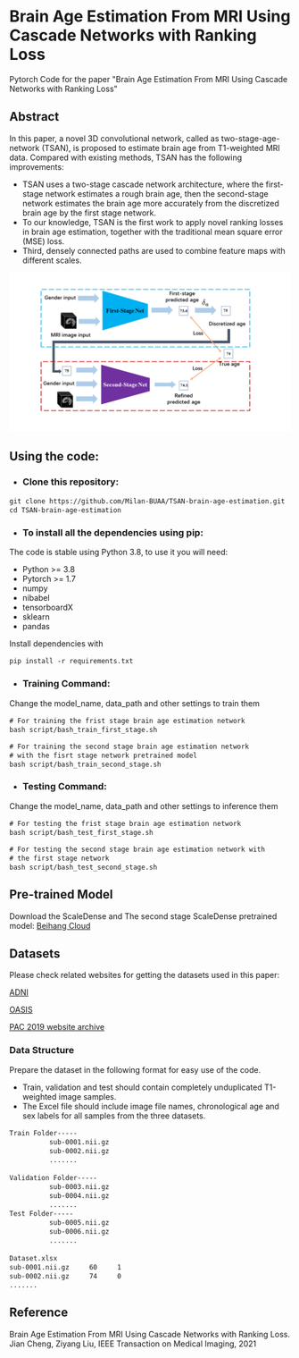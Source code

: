 # Brain Age Estimation From MRI Using Cascade Networks with Ranking Loss

Pytorch Code for the paper "Brain Age Estimation From MRI Using Cascade Networks with Ranking Loss" 

## Abstract

In this paper, a novel 3D convolutional network, called as two-stage-age-network (TSAN), is proposed to estimate brain age from T1-weighted MRI data. Compared with existing methods, TSAN has the following improvements: 

- TSAN uses a two-stage cascade network architecture, where the first-stage network estimates a rough brain age, then the second-stage network estimates the brain age more accurately from the discretized brain age by the first stage network. 
- To our knowledge, TSAN is the first work to apply novel ranking losses in brain age estimation, together with the traditional mean square error (MSE) loss. 
- Third, densely connected paths are used to combine feature maps with different scales. 

![TSAN](/imgs/TSAN.png)

## Using the code:

- ### **Clone this repository:**

```
git clone https://github.com/Milan-BUAA/TSAN-brain-age-estimation.git
cd TSAN-brain-age-estimation
```


- ### **To install all the dependencies using pip:**
The code is stable using Python 3.8, to use it you will need:
 * Python >= 3.8
 * Pytorch >= 1.7
 * numpy
 * nibabel
 * tensorboardX
 * sklearn
 * pandas

Install dependencies with

```
pip install -r requirements.txt
```

- ### **Training Command:**

Change the model_name, data_path and other settings to train them

```
# For training the frist stage brain age estimation network
bash script/bash_train_first_stage.sh
```

```
# For training the second stage brain age estimation network
# with the fisrt stage network pretrained model
bash script/bash_train_second_stage.sh
```

- ### **Testing Command:**

Change the model_name, data_path and other settings to inference them



```
# For testing the frist stage brain age estimation network
bash script/bash_test_first_stage.sh
```

```
# For testing the second stage brain age estimation network with 
# the first stage network
bash script/bash_test_second_stage.sh
```

## Pre-trained Model
Download the ScaleDense and The second stage ScaleDense pretrained model: [Beihang Cloud](https://bhpan.buaa.edu.cn:443/link/7C6286240B710575452B3E8220032732)

## Datasets

Please check related websites for getting the datasets used in this paper:

[ADNI](http://adni.loni.usc.edu/)

[OASIS](https://www.oasis-brains.org/)

[PAC 2019 website archive](https://web.archive.org/web/20200214101600/https://www.photon-ai.com/pac2019)

### Data Structure

Prepare the dataset in the following format for easy use of the code.  

- Train, validation and test should contain completely unduplicated T1-weighted image samples.
- The Excel file should include image file names, chronological age and sex labels for all samples from the three datasets.

```
Train Folder-----
          sub-0001.nii.gz
          sub-0002.nii.gz
          .......

Validation Folder-----
          sub-0003.nii.gz
          sub-0004.nii.gz
          .......
Test Folder-----
          sub-0005.nii.gz
          sub-0006.nii.gz
          .......
          
Dataset.xlsx
sub-0001.nii.gz     60     1
sub-0002.nii.gz     74     0
.......
```

## Reference

Brain Age Estimation From MRI Using Cascade Networks with Ranking Loss. Jian Cheng, Ziyang Liu, IEEE Transaction on Medical Imaging, 2021

